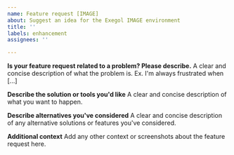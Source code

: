 ```yaml
---
name: Feature request [IMAGE]
about: Suggest an idea for the Exegol IMAGE environment
title: ''
labels: enhancement
assignees: ''

---
```


<!-- 
Verification before publication:

- You are creating a feature request in the Exegol IMAGE repository (the exegol environment)! 
If your request concerns the exegol command specific to the Exegol WRAPPER, please open your issue on the https://github.com/ShutdownRepo/Exegol repository
- Check that there is not already your feature request on the Exegol roadmap (can be consulted in the documentation or on the Exegol Discord)
-->

**Is your feature request related to a problem? Please describe.**
A clear and concise description of what the problem is. Ex. I'm always frustrated when [...]

**Describe the solution or tools you'd like**
A clear and concise description of what you want to happen.

**Describe alternatives you've considered**
A clear and concise description of any alternative solutions or features you've considered.

**Additional context**
Add any other context or screenshots about the feature request here.
